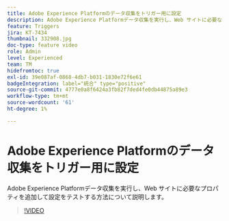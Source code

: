 ```yaml
---
title: Adobe Experience Platformのデータ収集をトリガー用に設定
description: Adobe Experience Platformデータ収集を実行し、Web サイトに必要なプロパティを追加して設定をテストする方法について説明します。
feature: Triggers
jira: KT-7434
thumbnail: 332908.jpg
doc-type: feature video
role: Admin
level: Experienced
team: TM
hidefromtoc: true
exl-id: 39e087af-0868-4db7-b031-1830e72f6e61
badgeIntegration: label="統合" type="positive"
source-git-commit: 4777e0a8f6424a3fb82f7ded4fe0db44875a89e3
workflow-type: tm+mt
source-wordcount: '61'
ht-degree: 1%

---
```


# Adobe Experience Platformのデータ収集をトリガー用に設定

Adobe Experience Platformデータ収集を実行し、Web サイトに必要なプロパティを追加して設定をテストする方法について説明します。

>[!VIDEO](https://video.tv.adobe.com/v/332908?quality=12&learn=on)
